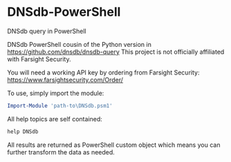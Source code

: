 # DNSdb-PowerShell

DNSdb query in PowerShell

DNSdb PowerShell cousin of the Python version in https://github.com/dnsdb/dnsdb-query This project is not officially affiliated with Farsight Security.

You will need a working API key by ordering from Farsight Security: https://www.farsightsecurity.com/Order/

To use, simply import the module:

```powershell
Import-Module 'path-to\DNSdb.psm1'
```
All help topics are self contained:

```powershell
help DNSdb
```

All results are returned as PowerShell custom object which means you can further transform the data as needed.
